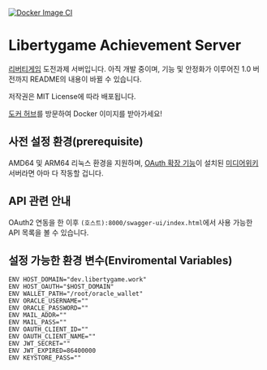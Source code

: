 [![Docker Image CI](https://github.com/Xen-alpha/Libertygame-achievement-backend/actions/workflows/docker-image.yml/badge.svg)](https://github.com/Xen-alpha/Libertygame-achievement-backend/actions/workflows/docker-image.yml)

# Libertygame Achievement Server
[리버티게임](https://libertyga.me) 도전과제 서버입니다. 아직 개발 중이며, 기능 및 안정화가 이루어진 1.0 버전까지 README의 내용이 바뀔 수 있습니다.

저작권은 MIT License에 따라 배포됩니다.

[도커 허브](https://hub.docker.com/r/senouis/libertygame_achievement)를 방문하여 Docker 이미지를 받아가세요!

## 사전 설정 환경(prerequisite)
AMD64 및 ARM64 리눅스 환경을 지원하며, [OAuth 확장 기능](https://www.mediawiki.org/wiki/Extension:OAuth)이 설치된 [미디어위키](https://www.mediawiki.org/wiki/MediaWiki/ko) 서버라면 아마 다 작동할 겁니다.

## API 관련 안내
OAuth2 연동을 한 이후 `(호스트):8000/swagger-ui/index.html`에서 사용 가능한 API 목록을 볼 수 있습니다.

## 설정 가능한 환경 변수(Enviromental Variables)

```
ENV HOST_DOMAIN="dev.libertygame.work"
ENV HOST_OAUTH="$HOST_DOMAIN"
ENV WALLET_PATH="/root/oracle_wallet"
ENV ORACLE_USERNAME=""
ENV ORACLE_PASSWORD=""
ENV MAIL_ADDR=""
ENV MAIL_PASS=""
ENV OAUTH_CLIENT_ID=""
ENV OAUTH_CLIENT_NAME=""
ENV JWT_SECRET=""
ENV JWT_EXPIRED=86400000
ENV KEYSTORE_PASS=""
```

<!-- 작성 중 -->
<!-- ## ERD -->
